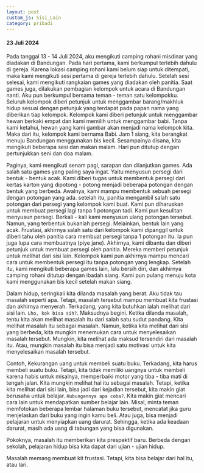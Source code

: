 ```yaml
---
layout: post
custom_js: Sisi_Lain
category: pribadi
---
```


#### 23 Juli 2024

Pada tanggal 13 - 14 Juli 2024, aku mengikuti camping rohani misdinar yang diadakan di Bandungan. Pada hari pertama, kami berkumpul terlebih dahulu di gereja. Karena lokasi camping rohani kami belum siap untuk ditempati, maka kami mengikuti sesi pertama di gereja terlebih dahulu. Setelah sesi selesai, kami mengikuti rangkaian games yang diadakan oleh panitia. Saat games juga, dilakukan pembagian kelompok untuk acara di Bandungan nanti. Aku pun berkumpul bersama teman - teman satu kelompokku. Seluruh kelompok diberi petunjuk untuk menggambar barang/makhluk hidup sesuai dengan petunjuk yang terdapat pada papan nama yang diberikan tiap kelompok. Kelompok kami diberi petunjuk untuk menggambar hewan berkaki empat dan kami memilih untuk menggambar babi. Tanpa kami ketahui, hewan yang kami gambar akan menjadi nama kelompok kita. Maka dari itu, kelompok kami bernama Babi. Jam 1 siang, kita berangkat menuju Bandungan menggunakan bis kecil. Sesampainya disana, kita mengikuti beberapa sesi dan makan malam. Hari pun ditutup dengan pertunjukkan seni dan doa malam.

Paginya, kami mengikuti senam pagi, sarapan dan dilanjutkan games. Ada salah satu games yang paling saya ingat. Yaitu menyusun persegi dari bentuk - bentuk acak. Kami diberi tugas untuk membentuk persegi dari kertas karton yang dipotong - potong menjadi beberapa potongan dengan bentuk yang berbeda. Awalnya, kami mampu membentuk sebuah persegi dengan potongan yang ada. setelah itu, panitia mengambil salah satu potongan dari persegi yang kelompok kami buat. Kami pun diharuskan untuk membuat persegi lagi tanpa 1 potongan tadi. Kami pun kesulitan menyusun persegi. Berkali - kali kami menyusun ulang potongan tersebut. Namun, yang terbentuk bukanlah persegi. Melainkan, bentuk lain yang acak. Frustasi, akhirnya salah satu dari kelompok kami dipanggil untuk diberi tahu oleh panitia cara membuat persegi tanpa 1 potongan itu. Ia pun juga lupa cara membuatnya (piye jane). Akhirnya, kami dibantu dan diberi petunjuk untuk membuat persegi oleh panitia. Mereka memberi petunjuk untuk melihat dari sisi lain. Kelompok kami pun akhirnya mampu mencari cara untuk membentuk persegi itu tanpa potongan yang lengkap. Setelah itu, kami mengikuti beberapa games lain, lalu bersih diri, dan akhirnya camping rohani ditutup dengan ibadah siang. Kami pun pulang menuju kota kami menggunakan bis kecil setelah makan siang.

Dalam hidup, seringkali kita dilanda masalah yang berat. Aku tidak tau masalah seperti apa. Tetapi, masalah tersebut mampu membuat kita frustasi dan akhirnya menyerah. Terkadang, yang kita butuhkan ialah melihat dari sisi lain. `Lho, kok bisa sih?`. Maksudnya begini. Ketika dilanda masalah, tentu kita akan melihat masalah itu dari salah satu sudut pandang. Kita melihat masalah itu sebagai masalah. Namun, ketika kita melihat dari sisi yang berbeda, kita mungkin menemukan cara untuk menyelesaikan masalah tersebut. Mungkin, kita melihat ada maksud tersendiri dari masalah itu. Atau, mungkin masalah itu bisa menjadi satu motivasi untuk kita menyelesaikan masalah tersebut.

Contoh, Kekurangan uang untuk membeli suatu buku. Terkadang, kita harus membeli suatu buku. Tetapi, kita tidak memiliki uangnya untuk membeli karena habis untuk misalnya, memperbaiki motor yang tiba - tiba mati di tengah jalan. Kita mungkin melihat hal itu sebagai masalah. Tetapi, ketika kita melihat dari sisi lain, bisa jadi dari kejadian tersebut, kita makin giat berusaha untuk belajar. `Hubungannya apa coba?`. Kita makin giat mencari cara lain untuk mendapatkan sumber belajar lain. Misal, minta teman memfotokan beberapa lembar halaman buku tersebut, mencatat jika guru menjelaskan dari buku yang ingin kamu beli. Atau juga, bisa menjadi pelajaran untuk menyiapkan uang darurat. Sehingga, ketika ada keadaan darurat, masih ada uang di tabungan yang bisa digunakan. 

Pokoknya, masalah itu memberikan kita prespektif baru. Berbeda dengan sekolah, pelajaran hidup bisa kita dapat dari ujian - ujian hidup.

Masalah memang membuat kit frustasi. Tetapi, kita bisa belajar dari hal itu, atau lari.

